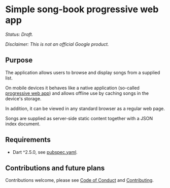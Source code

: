 # Simple song-book progressive web app

_Status: Draft._

_Disclaimer: This is not an official Google product._

## Purpose

The application allows users to browse and display songs from a supplied list.

On mobile devices it behaves like a native application (so-called [progressive
web app][1]) and allows offline use by caching songs in the device's storage.

In addition, it can be viewed in any standard browser as a regular web page.

Songs are supplied as server-side static content together with a JSON index
document.

[1]: https://en.wikipedia.org/wiki/Progressive_web_application

## Requirements

- Dart ^2.5.0, see [pubspec.yaml](pubspec.yaml).

## Contributions and future plans

Contributions welcome, please see [Code of Conduct](docs/code-of-conduct.md)
and [Contributing](docs/contributing.md).
